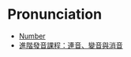 # Pronunciation

* [Number](http://ananedu.com/a/1/27/numbers.htm)
* [進階發音課程：連音、變音與消音](http://www.wordsgo.com/english/pronunciation/english-pronunciation-menu.html)
